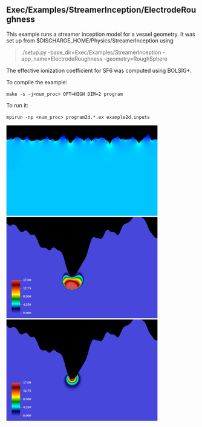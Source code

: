 ## Exec/Examples/StreamerInception/ElectrodeRoughness

This example runs a streamer inception model for a vessel geometry. 
It was set up from $DISCHARGE_HOME/Physics/StreamerInception using

> ./setup.py -base_dir=Exec/Examples/StreamerInception -app_name=ElectrodeRoughness -geometry=RoughSphere

The effective ionization coefficient for SF6 was computed using BOLSIG+. 

To compile the example: 

```
make -s -j<num_proc> OPT=HIGH DIM=2 program
```

To run it:

```
mpirun -np <num_proc> program2d.*.ex example2d.inputs
```

<img src="field.png" alt="Field distribution" width="400"/>
<img src="Kplus.png" alt="K-integral (positive polarity)" width="400"/>
<img src="Kminu.png" alt="K-integral (negative polarity)" width="400"/>
